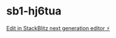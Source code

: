 # sb1-hj6tua

[Edit in StackBlitz next generation editor ⚡️](https://stackblitz.com/~/github.com/nagalamp/sb1-hj6tua)